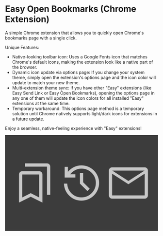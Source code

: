 # Easy Open Bookmarks (Chrome Extension)

A simple Chrome extension that allows you to quickly open Chrome's bookmarks page with a single click.

Unique Features:

- Native-looking toolbar icon: Uses a Google Fonts icon that matches Chrome's default icons, making the extension look like a native part of the browser.
- Dynamic icon update via options page: If you change your system theme, simply open the extension's options page and the icon color will update to match your new theme.
- Multi-extension theme sync: If you have other "Easy" extensions (like Easy Send Link or Easy Open Bookmarks), opening the options page in any one of them will update the icon colors for all installed "Easy" extensions at the same time.
- Temporary workaround: This options page method is a temporary solution until Chrome natively supports light/dark icons for extensions in a future update.

Enjoy a seamless, native-feeling experience with "Easy" extensions!

<div style="text-align:center"><img src ="store_screenshot.png" /></div>
